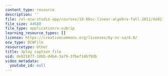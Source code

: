 ```yaml
---
content_type: resource
description: ''
file: /ol-ocw-studio-app/courses/18-06sc-linear-algebra-fall-2011/de82187718bbd4b43a793fbef14b79db_TX_vooSnhm8.srt
file_size: 44580
file_type: application/x-subrip
learning_resource_types: []
license: https://creativecommons.org/licenses/by-nc-sa/4.0/
ocw_type: OCWFile
resourcetype: Other
title: 3play caption file
uid: de821877-18bb-d4b4-3a79-3fbef14b79db
video_metadata:
  youtube_id: null
---
```

